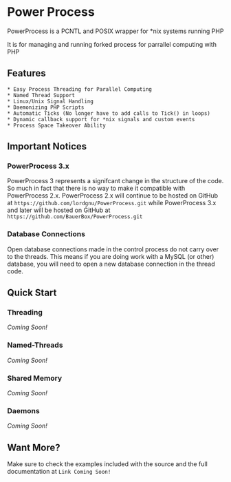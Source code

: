 # Power Process

PowerProcess is a PCNTL and POSIX wrapper for *nix systems running PHP
	
It is for managing and running forked process for parrallel computing with PHP

## Features
	* Easy Process Threading for Parallel Computing
	* Named Thread Support
	* Linux/Unix Signal Handling
	* Daemonizing PHP Scripts
	* Automatic Ticks (No longer have to add calls to Tick() in loops)
	* Dynamic callback support for *nix signals and custom events
	* Process Space Takeover Ability

## Important Notices

### PowerProcess 3.x

PowerProcess 3 represents a signifcant change in the structure of the code. So much in fact that there is no way to make it compatible with PowerProcess 2.x.  PowerProcess 2.x will continue to be hosted on GitHub at `https://github.com/lordgnu/PowerProcess.git` while PowerProcess 3.x and later will be hosted on GitHub at `https://github.com/BauerBox/PowerProcess.git`

### Database Connections

Open database connections made in the control process do not carry over to the threads.  This means if you are doing work with a MySQL (or other) database, you will need to open a new database connection in the thread code.

## Quick Start

### Threading

_Coming Soon!_

### Named-Threads

_Coming Soon!_

### Shared Memory

_Coming Soon!_

### Daemons

_Coming Soon!_	

## Want More?	

Make sure to check the examples included with the source and the full documentation at `Link Coming Soon!`